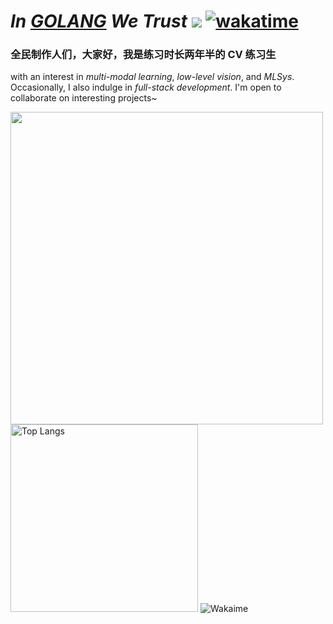 # ***In [GOLANG](https://go.dev) We Trust***     ![](https://visitor-badge.laobi.icu/badge?page_id=Tohrusky.readme) [![wakatime](https://wakatime.com/badge/user/4f9cf146-e9bf-4dae-b8fb-94a28ad3e8d7.svg)](https://wakatime.com/@4f9cf146-e9bf-4dae-b8fb-94a28ad3e8d7)

### 全民制作人们，大家好，我是练习时长两年半的 CV 练习生
with an interest in *multi-modal learning*, *low-level vision*, and *MLSys*. Occasionally, I also indulge in *full-stack development*. I'm open to collaborate on interesting projects~

<img alt="" src="https://pixel-profile.vercel.app/api/github-stats?username=Tohrusky&theme=journey&background=linear-gradient(to%20bottom%20right%2C%20%232aeeff%2C%20%235580eb)" width="500" />

<picture>
  <source media="(prefers-color-scheme: dark)" srcset="https://github-readme-stats.vercel.app/api/top-langs/?username=Tohrusky&langs_count=10&layout=compact&theme=dark" width="300" />
  <source media="(prefers-color-scheme: light)" srcset="https://github-readme-stats.vercel.app/api/top-langs/?username=Tohrusky&langs_count=10&layout=compact" width="300" />
  <img alt="Top Langs" src="https://github-readme-stats.vercel.app/api/top-langs/?username=Tohrusky&langs_count=10&layout=compact" width="500" />
</picture>

<picture>
  <source media="(prefers-color-scheme: dark)" srcset="https://wakatime.com/share/@4f9cf146-e9bf-4dae-b8fb-94a28ad3e8d7/81a9b952-edaa-452e-a3a6-74ded01af2aa.svg" />
  <source media="(prefers-color-scheme: light)" srcset="https://wakatime.com/share/@4f9cf146-e9bf-4dae-b8fb-94a28ad3e8d7/59fdb629-bc87-4ba3-a0cb-b0cc99c09e7c.svg" />
  <img alt="Wakaime" src="https://wakatime.com/share/@4f9cf146-e9bf-4dae-b8fb-94a28ad3e8d7/59fdb629-bc87-4ba3-a0cb-b0cc99c09e7c.svg" />
</picture>
